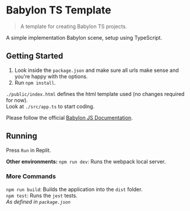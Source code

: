# Babylon TS Template

> A template for creating Babylon TS projects.

A simple implementation Babylon scene, setup using TypeScript.

## Getting Started

1. Look inside the `package.json` and make sure all urls make sense and you're happy with the options.  
1. Run `npm install`.  

`./public/index.html` defines the html template used (no changes required for now).  
Look at `./src/app.ts` to start coding.  

Please follow the official [Babylon JS Documentation](https://doc.babylonjs.com/).  

## Running

Press `Run` in Replit.  

__Other environments:__ `npm run dev`: Runs the webpack local server.  

### More Commands

`npm run build`: Builds the application into the `dist` folder.  
`npm test`: Runs the `jest` tests.  
_As defined in `package.json`_
